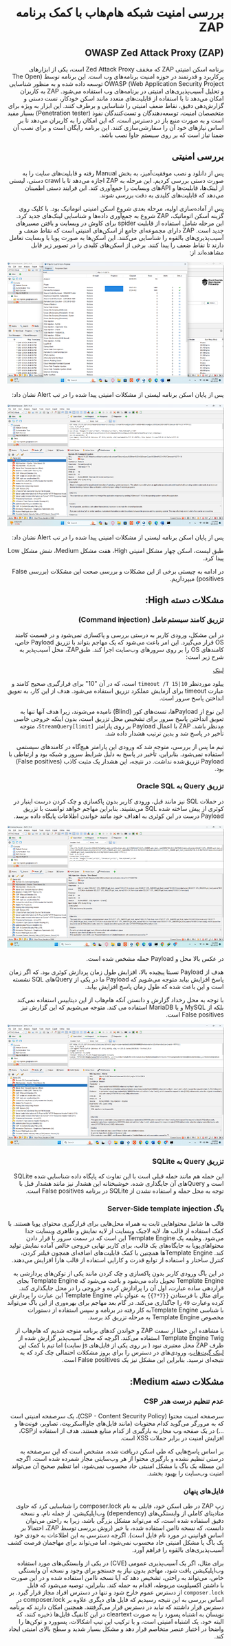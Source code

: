 <div dir="rtl">

# بررسی امنیت شبکه هام‌هاب با کمک برنامه ZAP

<h2 align="right"> OWASP Zed Attack Proxy (ZAP) </h2>

برنامه اسکن امنیتی  ZAP که مخفف Zed Attack Proxy است، یکی از ابزارهای پرکاربرد و قدرتمند در حوزه امنیت برنامه‌های وب است. این برنامه توسط (The Open Web Application Security Project) OWASP توسعه داده شده و به منظور شناسایی و تحلیل آسیب‌پذیری‌های امنیتی در برنامه‌های وب استفاده می‌شود. ZAP به کاربران امکان می‌دهد تا با استفاده از قابلیت‌های متعدد مانند اسکن خودکار، تست دستی و گزارش‌دهی دقیق، نقاط ضعف امنیتی را شناسایی و برطرف کنند. این ابزار به ویژه برای متخصصان امنیت، توسعه‌دهندگان و تست‌کنندگان نفوذ (Penetration tester) بسیار مفید است و به صورت منبع باز در دسترس است، که این امکان را به کاربران می‌دهد تا بر اساس نیازهای خود آن را سفارشی‌سازی کنند.
این برنامه رایگان است و برای نصب آن ضمنا نیاز است که بر روی سیستم جاوا نصب باشد.

## بررسی امنیتی

پس از دانلود و نصب موفقیت‌آمیز، به بخش Manual رفته و قابلیت‌های سایت را به صورت دستی بررسی کردیم. این مرحله به ZAP اجازه می‌دهد تا با crawl دستی، لیستی از لینک‌ها، قابلیت‌ها و APIهای وبسایت را جمع‌آوری کند. این فرایند دستی اطمینان می‌دهد که قابلیت‌های کلیدی به دقت بررسی شوند.

پس از آماده‌سازی اولیه، مرحله بعدی شروع اسکن امنیتی اتوماتیک بود. با کلیک روی گزینه اسکن اتوماتیک، ZAP شروع به جمع‌آوری داده‌ها و شناسایی لینک‌های جدید کرد. این مرحله شامل استفاده از قابلیت spider برای کاوش در وبسایت و یافتن مسیرهای جدید است. ZAP دارای مجموعه‌ای جامع از اسکن‌های امنیتی است که نقاط ضعف و آسیب‌پذیری‌های بالقوه را شناسایی می‌کنند. این اسکن‌ها به صورت پویا با وبسایت تعامل دارند تا نقاط ضعف را پیدا کنند. برخی از اسکن‌های کلیدی را در تصویر زیر قابل مشاهده‌اند از:

![img](image.png)

پس از پایان اسکن برنامه لیستی از مشکلات امنیتی پیدا شده را در تب Alert نشان داد:

![img1](image-1.png)

پس از پایان اسکن برنامه لیستی از مشکلات امنیتی پیدا شده را در تب Alert نشان داد:

طبق لیست، اسکن چهار مشکل امنیتی High، هفت مشکل Medium، شش مشکل Low پیدا کرد.

در ادامه به چیستی برخی از این مشکلات و بررسی صحت این مشکلات (بررسی False positives) میپردازیم.

## مشکلات دسته High:

### تزریق کامند سیستم‌عامل (Command injection)

در این مشکل، ورودی کاربر به درستی بررسی و پاکسازی نمی‌شود و در قسمت کامند OS قرار می‌گیرد. این امر باعث می‌شود که یک مهاجم بتواند با تزریق Payload خاص، کامندهای OS را بر روی سرورهای وب‌سایت اجرا کند. طبقZAP، محل آسیب‌پذیر به شرح زیر است:

[لینک](http://collabra.yaramsn.lol/dashboard/dashboard/activity-stream?StreamQuery%5Bfrom%5D=0&StreamQuery%5Blimit%5D=10%7Ctimeout+%2FT+1.0)

پیلود موردنظر `10|timeout /T 15` است، که در آن "10" برای قرارگیری صحیح کامند و عبارت timeout برای آزمایش عملکرد تزریق استفاده می‌شود. هدف از این کار، به تعویق انداختن پاسخ سرور است.

این نوع از Payloadها، تست‌های کور (Blind) نامیده می‌شوند، زیرا هدف آنها تنها به تعویق انداختن پاسخ سرور برای تشخیص محل تزریق است، بدون اینکه خروجی خاصی مدنظر باشد. ZAP با اعمال Payload بر روی پارامتر `StreamQuery[limit]`، متوجه تأخیر در پاسخ شد و بدین ترتیب هشدار داده شد.

تیم ما پس از بررسی، متوجه شد که ورودی این پارامتر هیچ‌گاه در کامندهای سیستمی استفاده نمی‌شود. بنابراین، تأخیر در پاسخ به دلیل شرایط سرور و شبکه بود و ارتباطی با Payload تزریق‌شده نداشت. در نتیجه، این هشدار یک مثبت کاذب (False positives) بود.

### تزریق Query به Oracle SQL

در حملات SQL نیز مانند قبل، ورودی کاربر بدون پاکسازی و چک کردن درست اینبار در کوئری از پیش ساخته شده SQL می‌نشیند. بنابراین مهاجم خواهد توانست با تزریق Payload درست در این کوئری به اهداف خود مانند خواندن اطلاعات پایگاه داده برسد.

![img2](image-2.png)

در عکس بالا محل و Payload حمله مشخص شده است.

هدف از Payload نسبتا پیچیده بالا، افزایش طول زمان پردازش کوئری بود. که اگر زمان پاسخ افزایش بیابد متوجه می‌شویم که Payload ما در یکی از Queryهای SQL نشسته است و این باعث شده که طول زمان پاسخ افزایش بیابد.

با توجه به محل رخداد گزارش و دانستن آنکه هام‌هاب از این دیتابیس استفاده نمی‌کند بلکه از MySQL و یا MariaDB استفاده می کند. متوجه می‌شویم که این گزارش نیز False positives است.

![img3](image-3.png)

### تزریق Query به SQLite 

این حمله هم مانند حمله قبلی است با این تفاوت که پایگاه داده شناسایی شده SQLite است و Queryهای آن جایگذاری شده.
خوشبختانه این هشدار نیز مانند هشدار قبل با توجه به محل حمله و استفاده نشدن از SQLite در برنامه False positives است.

### باگ Server-Side template injection

قالب ها شامل محتواهایی ثابت به همراه محل‌هایی برای قرارگیری محتوای پویا هستند. با کمک استفاده از قالب ها، لایه لاجیک وبسایت از لایه نمایش و ظاهری وبسایت جدا می‌شود. وظیفه یک Template Engine این است که در سمت سرور با قرار دادن  محتواهای‌پویا به جایگاه‌های یک قالب، برای کاربر نهایی خروجی خالص آماده نمایش تولید کند. Template Engineها همچنین با کمک قابلیت‌های اضافه‌ای همچون فیلتر کردن، کنترل ساختار و استفاده از توابع قدرت و کارایی استفاده از قالب هارا افزایش می‌دهند.

در این باگ ورودی کاربر بدون پاکسازی و چک کردن مانند یکی از توکن‌های پردازشی به Template Engine تحویل داده می‌شود و باعث می‌شود که Template Engine بجای قراردهی ساده عبارت، اول آن را پرادازش کرده و خروجی را در محل جایگذاری کند. برای مثال با فرستادن `{{7*7}}` به عنوان نام، Template Engine این عبارت را پردازش کرده وعبارت `49` را جاگذاری می‌کند. در گام بعد مهاجم برای بهره‌وری از این باگ می‌تواند با شناسی Template Engineبه کار رفته در برنامه و سپس استفاده از دستورات مخصوص Template Engine به مرحله تزریق کد برسد.

با مشاهده این خطا از سمت ZAP و خواندن کدهای برنامه متوجه شدیم که هام‌هاب از Template Engine Twig استفاده می‌کند. اگرچه که محل آسیب‌پذیر گزارش شده از طرف ZAP محل معتبری نبود ( بر روی یکی از فایل‌های js سایت) اما تیم با کمک این [لینک گیت‌هاب](https://github.com/swisskyrepo/PayloadsAllTheThings/tree/master/Server%20Side%20Template%20Injection#tools)،  ورودی‌های در دسترس را برای بروز مشکلات احتمالی چک کرد که به نتیجه‌ای نرسید. بنابراین این مشکل نیز یک False positives است.

## 	مشکلات دسته Medium:

### عدم تنظیم درست هدر CSP

سرصفحه امنیت محتوا (CSP - Content Security Policy)، یک سرصفحه امنیتی است که به مرورگر می‌گوید کدام محتویات (مانند فایل‌های جاوااسکریپت، تصاویر، فونت‌ها و ...) در یک صفحه وب مجاز به بارگیری از کدام منابع هستند. هدف از استفاده ازCSP، افزایش امنیت در برابر حملات XSS است.

بر اساس پاسخ‌هایی که طی اسکن دریافت شده، مشخص است که این سرصفحه به درستی تنظیم نشده و بارگیری محتوا از هر وب‌سایتی مجاز شمرده شده است. اگرچه این مسئله یک باگ یا مشکل امنیتی حاد محسوب نمی‌شود، اما تنظیم صحیح آن می‌تواند امنیت وب‌سایت را بهبود بخشد.

 ### فایل‌های پنهان

زپ ZAP در طی اسکن خود، فایلی به نام composer.lock را شناسایی کرد که حاوی متادیتای کاملی از وابستگی‌های (dependency) وب‌اپلیکیشن، از جمله نام، و نسخه دقیق استفاده شده است، که می‌تواند مشکل بزرگی باشد، زیرا به راحتی می‌توان دانست، که نسخه نا‌امن استفاده شده، یا خیر (روش بررسی توسط ZAP، احتمالا بر اساس قوانینی در مورد نام فایل است). اگرچه دسترسی به این اطلاعات به خودی خود یک باگ یا مشکل امنیتی حاد محسوب نمی‌شود، اما می‌تواند برای مهاجمان فرصت کشف آسیب‌پذیری‌های بالقوه را فراهم آورد.

برای مثال، اگر یک آسیب‌پذیری عمومی (CVE) در یکی از وابستگی‌های مورد استفاده وب‌اپلیکیشن یافت شود، مهاجم بدون نیاز به جستجو برای وجود و نسخه آن وابستگی خاص، می‌تواند به راحتی، تشخیص دهد که آیا نسخه نا‌امن استفاده شده و در این صورت با داشتن اکسپلویت مربوطه، اقدام به حمله کند. بنابراین، توصیه می‌شود که فایل `composer.lock` از دسترس عموم خارج شود و تنها در دسترس افراد مجاز قرار گیرد. بر اساس بررسی به این نتیجه رسیدیم که فایل های دیگری علاوه بر composer.lock در دسترس قرار داشتند که نباید در دسترس قرار می‌گرفتند. همچنین امکان دارند که برنامه نویسان به اشتباه پسورد را به صورت cleartext در این کانفیگ فایل‌ها ذخیره کنند، که البته خود، یک اشتباه امنیتی است، و با ترکیب این تیپ اشکالات، پسوورد و توکن‌ها را واضحا در اختیار عنصر متخاصم قرار دهد و مشکل بسیار شدید و سطح بالای امنیتی ایجاد کند. 

</div>

